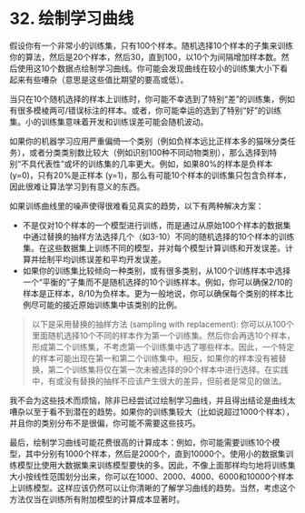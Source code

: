# 32. 绘制学习曲线
假设你有一个非常小的训练集，只有100个样本。随机选择10个样本的子集来训练你的算法，然后是20个样本，然后30，直到100，以10个为间隔增加样本数。然后使用这10个数据点绘制学习曲线。你可能会发现曲线在较小的训练集大小下看起来有些嘈杂（意思是这些值比期望的要高或低）。

当只在10个随机选择的样本上训练时，你可能不幸选到了特别“差”的训练集，例如有很多模棱两可/错误标注的样本。或者，你可能幸运的选到了特别“好”的训练集。小的训练集意味着开发和训练误差可能会随机波动。

如果你的机器学习应用严重偏倚一个类别（例如负样本远比正样本多的猫咪分类任务），或者分类类别数比较大（例如识别100种不同动物类别），那么选择到特别“不具代表性”或坏的训练集的几率更大。例如，如果80%的样本是负样本 (y=0)，只有20%是正样本 (y=1)，那么有可能10个样本的训练集只包含负样本，因此很难让算法学习到有意义的东西。

如果训练曲线里的噪声使得很难看见真实的趋势，以下有两种解决方案：

- 不是仅对10个样本的一个模型进行训练，而是通过从原始100个样本的数据集中通过替换的抽样方法选择几个（如3-10）不同的随机选择的10个样本的训练集。在这些数据集上训练不同的模型，并对每个模型计算训练和开发误差。计算并绘制平均训练误差和平均开发误差。
- 如果你的训练集比较倾向一种类别，或有很多类别，从100个训练样本中选择一个“平衡的”子集而不是随机选择的10个训练样本。例如，你可以确保2/10的样本是正样本，8/10为负样本。更为一般地说，你可以确保每个类别的样本比例尽可能的接近原始训练集中该类别的比例。

> 以下是采用替换的抽样方法 (sampling with replacement): 你可以从100个里面随机选择10个不同的样本作为第一个训练集。然后你会再选10个样本，形成第二个训练集，不考虑第一个训练集中选了哪些样本。因此，一个特定的样本可能出现在第一和第二个训练集中。相反，如果你的样本没有被替换，第二个训练集将仅在第一次未被选择的90个样本中进行选择。在实践中，有或没有替换的抽样不应该产生很大的差异，但前者是常见的做法。

我不会为这些技术而烦恼，除非已经尝试过绘制学习曲线，并且得出结论是曲线太嘈杂以至于看不到潜在的趋势。如果你的训练集较大（比如说超过1000个样本），并且你的类别分布不是很偏，你可能不需要这些技巧。

最后，绘制学习曲线可能花费很高的计算成本：例如，你可能需要训练10个模型，其中分别有1000个样本，然后是2000个，直到10000个。使用小的数据集训练模型比使用大数据集来训练模型要快的多。因此，不像上面那样均匀地将训练集大小按线性范围划分出来，你可以在1000、2000、4000、6000和10000个样本上训练模型。这样应该仍然可以让你清晰的了解学习曲线的趋势。当然，考虑这个方法仅当在训练所有附加模型的计算成本显著时。